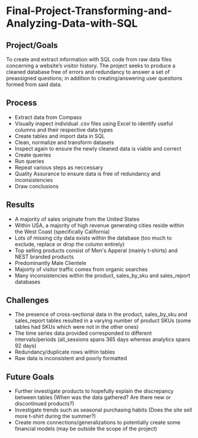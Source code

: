 # Final-Project-Transforming-and-Analyzing-Data-with-SQL

## Project/Goals
To create and extract information with SQL code from raw data files concerning a website’s visitor history. The project seeks to produce a cleaned database free of errors and redundancy to answer a set of preassigned questions; in addition to creating/answering user questions formed from said data.

## Process
 - Extract data from Compass
 - Visually inspect individual .csv files using Excel to identify useful columns and their respective data types
 - Create tables and import data in SQL
 - Clean, normalize and transform datasets
 - Inspect again to ensure the newly cleaned data is viable and correct
- Create queries
- Run queries 
- Repeat various steps as neccessary
- Quality Assurance to ensure data is free of redundancy and inconsistencies
- Draw conclusions


## Results
- A majority of sales originate from the United States
- Within USA, a majority of high revenue generating cities reside within the West Coast (specifically California)
- Lots of missing city data exists within the database (too much to exclude, replace or drop the column entirely)
- Top selling products consist of Men's Apperal (mainly t-shirts) and NEST branded products
- Predominantly Male Clientele 
- Majoirty of visitor traffic comes from organic searches
- Many inconsistencies within the product, sales_by_sku and sales_report databases


## Challenges 
- The presence of cross-sectional data in the product, sales_by_sku and sales_report tables resulted in a varying number of product SKUs (some tables had SKUs which were not in the other ones)
- The time series data provided corresponded to different intervals/periods (all_sessions spans 365 days whereas analytics spans 92 days)
- Redundancy/duplicate rows within tables
- Raw data is inconsistent and poorly formatted

 ## Future Goals
 - Further investigate products to hopefully explain the discrepancy between tables (When was the data gathered? Are there new or discontinued products?)
- Investigate trends such as seasonal purchasing habits (Does the site sell more t-shirt during the summer?)
- Create more connections/generalizations to potentially create some financial models (may be outside the scope of the project)
